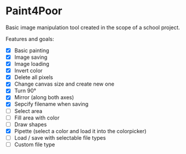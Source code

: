 # Paint4Poor
Basic image manipulation tool created in the scope of a school project.

Features and goals:
- [x] Basic painting
- [x] Image saving
- [x] Image loading
- [X] Invert color
- [X] Delete all pixels
- [X] Change canvas size and create new one
- [X] Turn 90°
- [X] Mirror (along both axes)
- [X] Sepcify filename when saving
- [ ] Select area
- [ ] Fill area with color
- [ ] Draw shapes
- [X] Pipette (select a color and load it into the colorpicker)
- [ ] Load / save with selectable file types
- [ ] Custom file type
